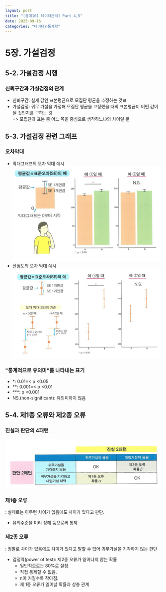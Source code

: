 ```yaml
---
layout: post
title: "[통계101 데이터분석] Part 4,5"
date: 2023-09-16
categories: "데이터와통계학"
---
```


# 5장. 가설검정

## **5-2. 가설검정 시행**

### 신뢰구간과 가설검정의 관계
- 신뢰구간: 실제 값인 표본평균으로 모집단 평균을 추정하는 것ㄹ
- 가설검정: 귀무 가설을 가정해 모집단 평균을 고정했을 때의 표본평균이 어떤 값이 될 것인지를 구하는 것   
=> 모집단과 표본 중 어느 쪽을 중심으로 생각하느냐의 차이일 뿐


## **5-3. 가설검정 관련 그래프**

### 오차막대
- 막대그래프의 오차 막대 예시   
![mean+se](/assets/img/mean+se.jpg)
- 산점도의 오차 막대 예시
![mean+se2](/assets/img/mean+se2.jpg)

### "통계적으로 유의미"를 나타내는 표기
- *: 0.01=< p <0.05
- **: 0.001=< p <0.01
- ***: p <0.001
- NS.(non-significant): 유의미하지 않음

## **5-4. 제1종 오류와 제2종 오류**

### 진실과 판단의 4패턴
![fourpattern](/assets/img/fourpattern.jpg)

### 제1종 오류
: 실제로는 아무런 차이가 없음에도 차이가 있다고 판단.   
- 유의수준을 미리 정해 둠으로써 통제

### 제2종 오류
: 정말로 차이가 있음에도 차이가 있다고 말할 수 없어 귀무가설을 기각하지 않는 판단   
- 검정력(power of test): 제2종 오류가 잃어나지 않는 확률   
    - 일반적으로는 80%로 설정.
    - 직접 통제할 수 없음.
    - n이 커질수록 작아짐.
    - 제 1종 오류가 일어날 확률과 상충 관계





